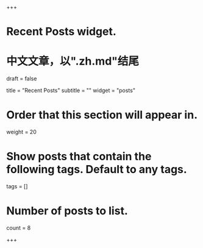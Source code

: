 +++
# Recent Posts widget.
# 中文文章，以".zh.md"结尾

draft = false

title = "Recent Posts"
subtitle = ""
widget = "posts"

# Order that this section will appear in.
weight = 20

# Show posts that contain the following tags. Default to any tags.
tags = []

# Number of posts to list.
count = 8

+++

